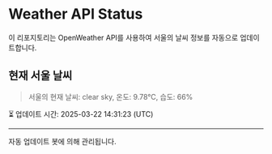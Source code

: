 
# Weather API Status

이 리포지토리는 OpenWeather API를 사용하여 서울의 날씨 정보를 자동으로 업데이트합니다.

## 현재 서울 날씨
> 서울의 현재 날씨: clear sky, 온도: 9.78°C, 습도: 66%

⏳ 업데이트 시간: 2025-03-22 14:31:23 (UTC)

---
자동 업데이트 봇에 의해 관리됩니다.
